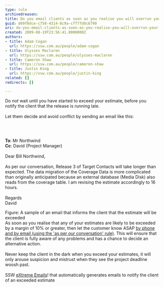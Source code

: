 ```yaml
---
type: rule
archivedreason: 
title: Do you email clients as soon as you realise you will overrun your original estimate?
guid: d69f0dce-c758-4314-8c9a-cff7fd8c6790
uri: do-you-email-clients-as-soon-as-you-realise-you-will-overrun-your-original-estimate
created: 2009-08-19T23:56:41.0000000Z
authors:
- title: Adam Cogan
  url: https://ssw.com.au/people/adam-cogan
- title: Ulysses Maclaren
  url: https://ssw.com.au/people/ulysses-maclaren
- title: Cameron Shaw
  url: https://ssw.com.au/people/cameron-shaw
- title: Justin King
  url: https://ssw.com.au/people/justin-king
related: []
redirects: []

---
```



Do *not* wait until you have started to exceed your estimate, before you notify the client that the release is running late.<br>
&#160;<br>
Let them decide and avoid conflict by sending an email like this&#58; 

<br><excerpt class='endintro'></excerpt><br>

  <p class="ms-rteCustom-GreyBox">
    <strong>To</strong>&#58; Mr Northwind<br>
<strong>Cc</strong>&#58; David (Project Manager)<br>
<br>
Dear Bill Northwind,<br>
<br>
As per our conversation, Release 3 of Target Contacts will take longer than expected. The data migration of the Coverage Data is more complicated than originally anticipated because an external database (Media Disk) also reads from the coverage table. I am revising the estimate accordingly to 16 hours.<br>
<br>
Regards<br>
David</p>
<font class="ms-rteCustom-FigureNormal">Figure&#58; A sample of an email that informs the client that the estimate will be exceeded</font><br>
As soon as you realise that any of your estimates are likely to be exceeded by a margin of 10% or greater, then let the customer know ASAP <a shape="rect" href="/Standards/Management/RulesToHappyClients/Pages/DoYouAlwaysSendAnAsPerOurConversationEmail.aspx" id="AsPerOurConversation" target="_blank">by phone and by email (using the 'as per our conversation' rule)</a>. This will ensure that the client is fully aware of any problems and has a chance to decide an alternative action.&#160;<br>
<br>
Never keep the client in the dark when you exceed your estimates, it will only arouse suspicion and mistrust when they see the project deadline woosh past.<br>
<br>
<font class="ms-rteCustom-YellowBorderBox">SSW <a shape="rect" href="http&#58;//ssw.com.au/SSW/eXtremeEmails/Default.aspx">eXtreme Emails</a>! that automatically generates emails to notify the client of an exceeded estimate </font>



